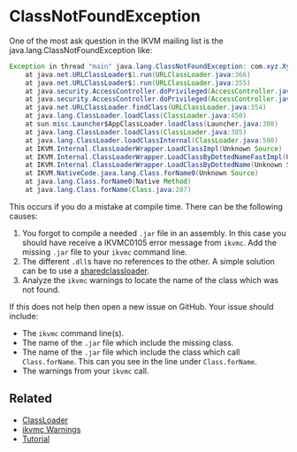 # ClassNotFoundException

One of the most ask question in the IKVM mailing list is the java.lang.ClassNotFoundException like:

```java
Exception in thread "main" java.lang.ClassNotFoundException: com.xyz.Xyz
    at java.net.URLClassLoader$1.run(URLClassLoader.java:366)
    at java.net.URLClassLoader$1.run(URLClassLoader.java:355)
    at java.security.AccessController.doPrivileged(AccessController.java:279)
    at java.security.AccessController.doPrivileged(AccessController.java:520)
    at java.net.URLClassLoader.findClass(URLClassLoader.java:354)
    at java.lang.ClassLoader.loadClass(ClassLoader.java:450)
    at sun.misc.Launcher$AppClassLoader.loadClass(Launcher.java:308)
    at java.lang.ClassLoader.loadClass(ClassLoader.java:385)
    at java.lang.ClassLoader.loadClassInternal(ClassLoader.java:500)
    at IKVM.Internal.ClassLoaderWrapper.LoadClassImpl(Unknown Source)
    at IKVM.Internal.ClassLoaderWrapper.LoadClassByDottedNameFastImpl(Unknown Source)
    at IKVM.Internal.ClassLoaderWrapper.LoadClassByDottedName(Unknown Source)
    at IKVM.NativeCode.java.lang.Class.forName0(Unknown Source)
    at java.lang.Class.forName0(Native Method)
    at java.lang.Class.forName(Class.java:287)
```

This occurs if you do a mistake at compile time. There can be the following causes:

1. You forgot to compile a needed `.jar` file in an assembly. In this case you should have receive a IKVMC0105 error message from `ikvmc`. Add the missing `.jar` file to your `ikvmc` command line.
2. The different `.dll`s have no references to the other. A simple solution can be to use a [sharedclassloader](class-loader.md#sharedclassloader).
3. Analyze the `ikvmc` warnings to locate the name of the class which was not found.

If this does not help then open a new issue on GitHub. Your issue should include:

- The `ikvmc` command line(s).
- The name of the `.jar` file which include the missing class.
- The name of the `.jar` file which include the class which call `Class.forName`. This can you see in the line under `Class.forName`.
- The warnings from your `ikvmc` call.

## Related

- [ClassLoader](class-loader.md)
- [ikvmc Warnings](tools/ikvmc.md#warnings)
- [Tutorial](tutorial.md)
